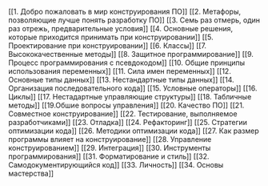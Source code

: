 [[1. Добро пожаловать в мир конструирования ПО]]
[[2. Метафоры, позволяющие лучше понять разработку ПО]]
[[3. Семь раз отмерь, один раз отрежь, предварительные условия]]
[[4. Основные решения, которые приходится принимать при конструировании]]
[[5. Проектирование при конструировании]]
[[6. Классы]]
[[7. Высококачественные методы]]
[[8. Защитное программирование]]
[[9. Процесс программирования с псевдокодом]]
[[10. Общие принципы использования переменных]]
[[11. Сила имен переменных]]
[[12. Основные типы данных]]
[[13. Нестандартные типы данных]]
[[14. Организация последовательного кода]]
[[15. Условные операторы]]
[[16. Циклы]]
[[17. Нестадартные управляющие структуры]]
[[18. Табличные методы]]
[[19.Обшие вопросы управления]]
[[20. Качество ПО]]
[[21. Совместное конструирование]]
[[22. Тестирование, выполняемое разработчиками]]
[[23. Отладка]]
[[24. Рефакторинг]]
[[25. Стратегии оптимизации кода]]
[[26. Методики оптимизации кода]]
[[27. Как размер программы влияет на конструирование]]
[[28. Управление конструированием]]
[[29. Интеграция]]
[[30. Инструменты программирования]]
[[31. Форматирование и стиль]]
[[32. Самодокументирующийся код]]
[[33. Личность]]
[[34. Основы мастерства]]
